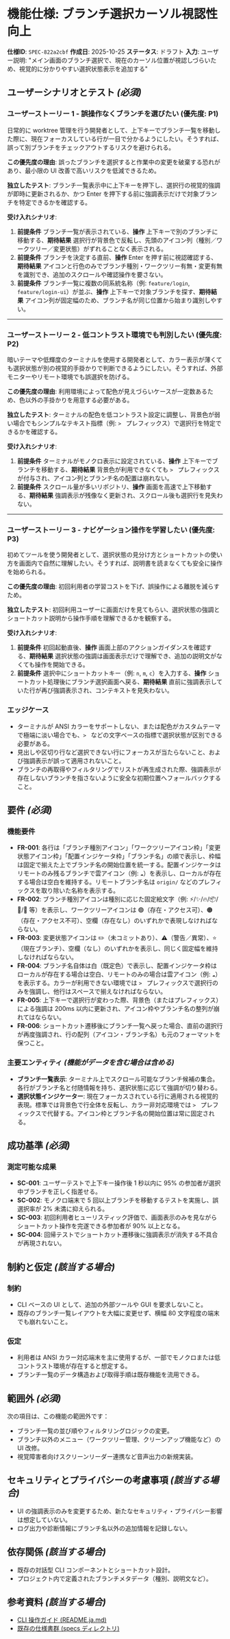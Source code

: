# 機能仕様: ブランチ選択カーソル視認性向上

**仕様ID**: `SPEC-822a2cbf`
**作成日**: 2025-10-25
**ステータス**: ドラフト
**入力**: ユーザー説明: "メイン画面のブランチ選択で、現在のカーソル位置が視認しづらいため、視覚的に分かりやすい選択状態表示を追加する"

## ユーザーシナリオとテスト *(必須)*

### ユーザーストーリー 1 - 誤操作なくブランチを選びたい (優先度: P1)

日常的に worktree 管理を行う開発者として、上下キーでブランチ一覧を移動した際に、現在フォーカスしている行が一目で分かるようにしたい。そうすれば、誤って別ブランチをチェックアウトするリスクを避けられる。

**この優先度の理由**: 誤ったブランチを選択すると作業中の変更を破棄する恐れがあり、最小限の UI 改善で高いリスクを低減できるため。

**独立したテスト**: ブランチ一覧表示中に上下キーを押下し、選択行の視覚的強調が即時に更新されるか、かつ Enter を押下する前に強調表示だけで対象ブランチを特定できるかを確認する。

**受け入れシナリオ**:

1. **前提条件** ブランチ一覧が表示されている、**操作** 上下キーで別のブランチに移動する、**期待結果** 選択行が背景色で反転し、先頭のアイコン列（種別／ワークツリー／変更状態）がずれることなく表示される。
2. **前提条件** ブランチを決定する直前、**操作** Enter を押す前に視認確認する、**期待結果** アイコンと行色のみでブランチ種別・ワークツリー有無・変更有無を識別でき、追加のスクロールや確認操作を要さない。
3. **前提条件** ブランチ一覧に複数の同系統名称（例: `feature/login`, `feature/login-ui`）が並ぶ、**操作** 上下キーで対象ブランチを探す、**期待結果** アイコン列が固定幅のため、ブランチ名が同じ位置から始まり識別しやすい。

---

### ユーザーストーリー 2 - 低コントラスト環境でも判別したい (優先度: P2)

暗いテーマや低輝度のターミナルを使用する開発者として、カラー表示が薄くても選択状態が別の視覚的手掛かりで判断できるようにしたい。そうすれば、外部モニターやリモート環境でも誤選択を防げる。

**この優先度の理由**: 利用環境によって配色が見えづらいケースが一定数あるため、色以外の手掛かりを用意する必要がある。

**独立したテスト**: ターミナルの配色を低コントラスト設定に調整し、背景色が弱い場合でもシンプルなテキスト指標（例: `> ` プレフィックス）で選択行を特定できるかを確認する。

**受け入れシナリオ**:

1. **前提条件** ターミナルがモノクロ表示に設定されている、**操作** 上下キーでブランチを移動する、**期待結果** 背景色が利用できなくても `> ` プレフィックスが付与され、アイコン列とブランチ名の配置は崩れない。
2. **前提条件** スクロール量が多いリポジトリ、**操作** 画面を高速で上下移動する、**期待結果** 強調表示が残像なく更新され、スクロール後も選択行を見失わない。

---

### ユーザーストーリー 3 - ナビゲーション操作を学習したい (優先度: P3)

初めてツールを使う開発者として、選択状態の見分け方とショートカットの使い方を画面内で自然に理解したい。そうすれば、説明書を読まなくても安全に操作を始められる。

**この優先度の理由**: 初回利用者の学習コストを下げ、誤操作による離脱を減らすため。

**独立したテスト**: 初回利用ユーザーに画面だけを見てもらい、選択状態の強調とショートカット説明から操作手順を理解できるかを観察する。

**受け入れシナリオ**:

1. **前提条件** 初回起動直後、**操作** 画面上部のアクションガイダンスを確認する、**期待結果** 選択状態の強調は画面表示だけで理解でき、追加の説明文がなくても操作を開始できる。
2. **前提条件** 選択中にショートカットキー（例: `n`, `m`, `c`）を入力する、**操作** ショートカット処理後にブランチ選択画面へ戻る、**期待結果** 直前に強調表示していた行が再び強調表示され、コンテキストを見失わない。

### エッジケース

- ターミナルが ANSI カラーをサポートしない、または配色がカスタムテーマで極端に淡い場合でも、`> ` などの文字ベースの指標で選択状態が区別できる必要がある。
- 見出しや区切り行など選択できない行にフォーカスが当たらないこと、および強調表示が誤って適用されないこと。
- ブランチの再取得やフィルタリングでリストが再生成された際、強調表示が存在しないブランチを指さないように安全な初期位置へフォールバックすること。

## 要件 *(必須)*

### 機能要件

- **FR-001**: 各行は「ブランチ種別アイコン」「ワークツリーアイコン枠」「変更状態アイコン枠」「配置インジケータ枠」「ブランチ名」の順で表示し、枠幅は固定で揃えた上でブランチ名の開始位置を統一する。配置インジケータはリモートのみ残るブランチで雲アイコン（例: `☁`）を表示し、ローカルが存在する場合は空白を維持する。リモートブランチ名は `origin/` などのプレフィックスを取り除いた名称を表示する。
- **FR-002**: ブランチ種別アイコンは種別に応じた固定絵文字（例: ⚡/✨/🔥/📦/📌/🌿 等）を表示し、ワークツリーアイコンは 🟢（存在・アクセス可）、🟠（存在・アクセス不可）、空欄（存在なし）のいずれかで表現しなければならない。
- **FR-003**: 変更状態アイコンは ✏️（未コミットあり）、⚠️（警告／異常）、⭐（現在ブランチ）、空欄（なし）のいずれかを表示し、同じく固定幅を維持しなければならない。
- **FR-004**: ブランチ名自体は白（既定色）で表示し、配置インジケータ枠はローカルが存在する場合は空白、リモートのみの場合は雲アイコン（例: `☁`）を表示する。カラーが利用できない環境では `> ` プレフィックスで選択行のみを強調し、他行はスペースで揃えなければならない。
- **FR-005**: 上下キーで選択行が変わった際、背景色（またはプレフィックス）による強調は 200ms 以内に更新され、アイコン枠やブランチ名の整列が崩れてはならない。
- **FR-006**: ショートカット遷移後にブランチ一覧へ戻った場合、直前の選択行が再度強調され、行の配列（アイコン・ブランチ名）も元のフォーマットを保つこと。

### 主要エンティティ *(機能がデータを含む場合は含める)*

- **ブランチ一覧表示**: ターミナル上でスクロール可能なブランチ候補の集合。各行がブランチ名と付随情報を持ち、選択状態に応じて強調が切り替わる。
- **選択状態インジケーター**: 現在フォーカスされている行に適用される視覚的表現。標準では背景色で行全体を反転し、カラー非対応環境では `> ` プレフィックスで代替する。アイコン枠とブランチ名の開始位置は常に固定される。

## 成功基準 *(必須)*

### 測定可能な成果

- **SC-001**: ユーザーテストで上下キー操作後 1 秒以内に 95% の参加者が選択中ブランチを正しく指差せる。
- **SC-002**: モノクロ端末で 5 回以上ブランチを移動するテストを実施し、誤選択率が 2% 未満に抑えられる。
- **SC-003**: 初回利用者ヒューリスティック評価で、画面表示のみを見ながらショートカット操作を完遂できる参加者が 90% 以上となる。
- **SC-004**: 回帰テストでショートカット遷移後に強調表示が消失する不具合が再現されない。

## 制約と仮定 *(該当する場合)*

### 制約

- CLI ベースの UI として、追加の外部ツールや GUI を要求しないこと。
- 既存のブランチ一覧レイアウトを大幅に変更せず、横幅 80 文字程度の端末でも崩れないこと。

### 仮定

- 利用者は ANSI カラー対応端末を主に使用するが、一部でモノクロまたは低コントラスト環境が存在すると想定する。
- ブランチ一覧のデータ構造および取得手順は既存機能を流用できる。

## 範囲外 *(必須)*

次の項目は、この機能の範囲外です：

- ブランチ一覧の並び順やフィルタリングロジックの変更。
- ブランチ以外のメニュー（ワークツリー管理、クリーンアップ機能など）の UI 改修。
- 視覚障害者向けスクリーンリーダー連携など音声出力の新規実装。

## セキュリティとプライバシーの考慮事項 *(該当する場合)*

- UI の強調表示のみを変更するため、新たなセキュリティ・プライバシー影響は想定していない。
- ログ出力や診断情報にブランチ名以外の追加情報を記録しない。

## 依存関係 *(該当する場合)*

- 既存の対話型 CLI コンポーネントとショートカット設計。
- プロジェクト内で定義されたブランチメタデータ（種別、説明文など）。

## 参考資料 *(該当する場合)*

- [CLI 操作ガイド (README.ja.md)](../README.ja.md)
- [既存の仕様書群 (specs ディレクトリ)](..)

